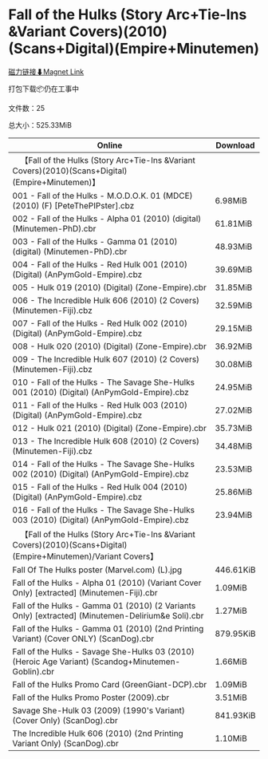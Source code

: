 # Fall of the Hulks (Story Arc+Tie-Ins &Variant Covers)(2010)(Scans+Digital)(Empire+Minutemen)

[磁力链接⬇Magnet Link](magnet:?xt=urn:btih:be84355b1d2c08817c71b3b0ff326a121a3063a0&dn=Fall%20of%20the%20Hulks%20%28Story%20Arc%2BTie-Ins%20%26Variant%20Covers%29%282010%29%28Scans%2BDigital%29%28Empire%2BMinutemen%29)

打包下载📦仍在工事中

文件数：25

总大小：525.33MiB

Online | Download
--- | ---
&emsp;【Fall of the Hulks (Story Arc+Tie-Ins &Variant Covers)(2010)(Scans+Digital)(Empire+Minutemen)】 | 
001 - Fall of the Hulks - M.O.D.O.K. 01 (MDCE) (2010) (F) \[PeteThePIPster\].cbz | 6.98MiB
002 - Fall of the Hulks - Alpha 01 (2010) (digital) (Minutemen-PhD).cbr | 61.81MiB
003 - Fall of the Hulks - Gamma 01 (2010) (digital) (Minutemen-PhD).cbr | 48.93MiB
004 - Fall of the Hulks - Red Hulk 001 (2010) (Digital) (AnPymGold-Empire).cbz | 39.69MiB
005 - Hulk 019 (2010) (Digital) (Zone-Empire).cbr | 31.85MiB
006 - The Incredible Hulk 606 (2010) (2 Covers) (Minutemen-Fiji).cbz | 32.59MiB
007 - Fall of the Hulks - Red Hulk 002 (2010) (Digital) (AnPymGold-Empire).cbz | 29.15MiB
008 - Hulk 020 (2010) (Digital) (Zone-Empire).cbr | 36.92MiB
009 - The Incredible Hulk 607 (2010) (2 Covers) (Minutemen-Fiji).cbz | 30.08MiB
010 - Fall of the Hulks - The Savage She-Hulks 001 (2010) (Digital) (AnPymGold-Empire).cbz | 24.95MiB
011 - Fall of the Hulks - Red Hulk 003 (2010) (Digital) (AnPymGold-Empire).cbz | 27.02MiB
012 - Hulk 021 (2010) (Digital) (Zone-Empire).cbr | 35.73MiB
013 - The Incredible Hulk 608 (2010) (2 Covers) (Minutemen-Fiji).cbz | 34.48MiB
014 - Fall of the Hulks - The Savage She-Hulks 002 (2010) (Digital) (AnPymGold-Empire).cbz | 23.53MiB
015 - Fall of the Hulks - Red Hulk 004 (2010) (Digital) (AnPymGold-Empire).cbz | 25.86MiB
016 - Fall of the Hulks - The Savage She-Hulks 003 (2010) (Digital) (AnPymGold-Empire).cbz | 23.94MiB
&emsp;【Fall of the Hulks (Story Arc+Tie-Ins &Variant Covers)(2010)(Scans+Digital)(Empire+Minutemen)/Variant Covers】 | 
Fall Of The Hulks poster (Marvel.com) (L).jpg | 446.61KiB
Fall of the Hulks - Alpha 01 (2010) (Variant Cover Only) \[extracted\] (Minutemen-Fiji).cbr | 1.09MiB
Fall of the Hulks - Gamma 01 (2010) (2 Variants Only) \[extracted\] (Minutemen-Delirium&e Soli).cbr | 1.27MiB
Fall of the Hulks - Gamma 01 (2010) (2nd Printing Variant) (Cover ONLY) (ScanDog).cbr | 879.95KiB
Fall of the Hulks - Savage She-Hulks 03 (2010) (Heroic Age Variant) (Scandog+Minutemen-Goblin).cbr | 1.66MiB
Fall of the Hulks Promo Card (GreenGiant-DCP).cbr | 1.09MiB
Fall of the Hulks Promo Poster (2009).cbr | 3.51MiB
Savage She-Hulk 03 (2009) (1990's Variant) (Cover Only) (ScanDog).cbr | 841.93KiB
The Incredible Hulk 606 (2010) (2nd Printing Variant Only) (ScanDog).cbr | 1.10MiB